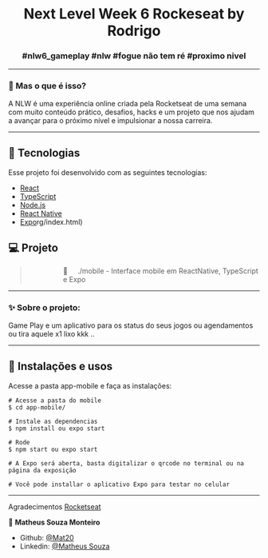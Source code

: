 <h1 align="center">
     Next Level Week 6 Rockeseat by Rodrigo
</h1>
<h3 align="center">
    #nlw6_gameplay
    #nlw
    #fogue não tem ré
    #proximo nivel
</h3>
 
_________

### 🤔 Mas o que é isso? 
A NLW é uma experiência online criada pela Rocketseat de uma semana com muito conteúdo prático, desafios, hacks e um projeto que nos ajudam a avançar para o próximo nível e impulsionar a nossa carreira.

_________

## 🚀 Tecnologias

Esse projeto foi desenvolvido com as seguintes tecnologias:
- [React](https://reactjs.org)
- [TypeScript](https://www.typescriptlang.org/)
- [Node.js](https://nodejs.org/en/)
- [React Native](https://facebook.github.io/react-native/)
- [Expo](https://expo.io/)rg/index.html)


## 💻 Projeto

   ><p style="margin-left:5em">📱 &nbsp;&nbsp;&nbsp;&nbsp;./mobile - Interface mobile em ReactNative, TypeScript e Expo </p>

_________

### ✨ Sobre o projeto:

Game Play e um aplicativo para os status do seus jogos ou agendamentos ou tira aquele x1 lixo kkk ..
_________

## 🙅 Instalações e usos

Acesse a pasta app-mobile e faça as instalações:

```
# Acesse a pasta do mobile
$ cd app-mobile/

# Instale as dependencias
$ npm install ou expo start

# Rode 
$ npm start ou expo start

# A Expo será aberta, basta digitalizar o qrcode no terminal ou na página da exposição

# Você pode installar o aplicativo Expo para testar no celular
```
_________

Agradecimentos [Rocketseat](https://rocketseat.com.br/)

👤 **Matheus Souza Monteiro**
* Github: [@Mat20](https://github.com/Mat20)
* Linkedin: [@Matheus Souza](https://www.linkedin.com/in/matheus-souza-0108012142/)
